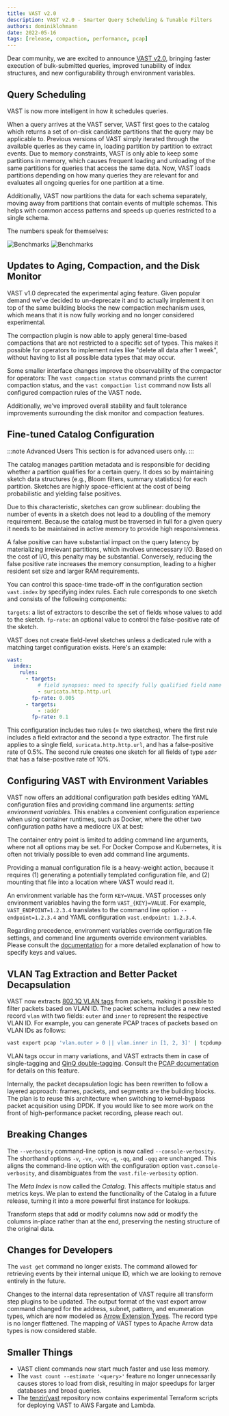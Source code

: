 ```yaml
---
title: VAST v2.0
description: VAST v2.0 - Smarter Query Scheduling & Tunable Filters
authors: dominiklohmann
date: 2022-05-16
tags: [release, compaction, performance, pcap]
---
```


Dear community, we are excited to announce [VAST v2.0][github-vast-release],
bringing faster execution of bulk-submitted queries, improved tunability of
index structures, and new configurability through environment variables.

[github-vast-release]: https://github.com/tenzir/vast/releases/tag/v2.0.0

<!--truncate-->

## Query Scheduling

VAST is now more intelligent in how it schedules queries.

When a query arrives at the VAST server, VAST first goes to the catalog which
returns a set of on-disk candidate partitions that the query may be applicable
to. Previous versions of VAST simply iterated through the available queries as
they came in, loading partition by partition to extract events. Due to memory
constraints, VAST is only able to keep some partitions in memory, which causes
frequent loading and unloading of the same partitions for queries that access
the same data. Now, VAST loads partitions depending on how many queries they are
relevant for and evaluates all ongoing queries for one partition at a time.

Additionally, VAST now partitions the data for each schema separately, moving
away from partitions that contain events of multiple schemas. This helps with
common access patterns and speeds up queries restricted to a single schema.

The numbers speak for themselves:

![Benchmarks](scheduler-light.png#gh-light-mode-only)
![Benchmarks](scheduler-dark.png#gh-dark-mode-only)

## Updates to Aging, Compaction, and the Disk Monitor

VAST v1.0 deprecated the experimental aging feature. Given popular demand we've
decided to un-deprecate it and to actually implement it on top of the same
building blocks the new compaction mechanism uses, which means that it is now
fully working and no longer considered experimental.

The compaction plugin is now able to apply general time-based compactions that
are not restricted to a specific set of types. This makes it possible for
operators to implement rules like "delete all data after 1 week", without having
to list all possible data types that may occur.

Some smaller interface changes improve the observability of the compactor for
operators: The  `vast compaction status` command prints the current compaction
status, and the `vast compaction list` command now lists all configured
compaction rules of the VAST node.

Additionally, we've improved overall stability and fault tolerance improvements
surrounding the disk monitor and compaction features.

## Fine-tuned Catalog Configuration

:::note Advanced Users
This section is for advanced users only.
:::

The catalog manages partition metadata and is responsible for deciding whether a
partition qualifies for a certain query. It does so by maintaining sketch data
structures (e.g., Bloom filters, summary statistics) for each partition.
Sketches are highly space-efficient at the cost of being probabilistic and
yielding false positives.

Due to this characteristic, sketches can grow sublinear: doubling the number of
events in a sketch does not lead to a doubling of the memory requirement.
Because the catalog must be traversed in full for a given query it needs to be
maintained in active memory to provide high responsiveness.

A false positive can have substantial impact on the query latency by
materializing irrelevant partitions, which involves unnecessary I/O. Based on
the cost of I/O, this penalty may be substantial. Conversely, reducing the false
positive rate increases the memory consumption, leading to a higher resident set
size and larger RAM requirements.

You can control this space-time trade-off in the configuration section
`vast.index` by specifying index rules. Each rule corresponds to one sketch and
consists of the following components:

`targets`: a list of extractors to describe the set of fields whose values to
add to the sketch. `fp-rate`: an optional value to control the false-positive
rate of the sketch.

VAST does not create field-level sketches unless a dedicated rule with a
matching target configuration exists. Here's an example:

```yaml
vast:
  index:
    rules:
      - targets:
          # field synopses: need to specify fully qualified field name
          - suricata.http.http.url
        fp-rate: 0.005
      - targets:
          - :addr
        fp-rate: 0.1
```

This configuration includes two rules (= two sketches), where the first rule
includes a field extractor and the second a type extractor. The first rule
applies to a single field, `suricata.http.http.url`, and has a false-positive
rate of 0.5%. The second rule creates one sketch for all fields of type `addr`
that has a false-positive rate of 10%.

## Configuring VAST with Environment Variables

VAST now offers an additional configuration path besides editing YAML
configuration files and providing command line arguments: *setting environment
variables*. This enables a convenient configuration experience when using
container runtimes, such as Docker, where the other two configuration paths have
a mediocre UX at best:

The container entry point is limited to adding command line arguments, where not
all options may be set. For Docker Compose and Kubernetes, it is often not
trivially possible to even add command line arguments.

Providing a manual configuration file is a heavy-weight action, because it
requires (1) generating a potentially templated configuration file, and (2)
mounting that file into a location where VAST would read it.

An environment variable has the form `KEY=VALUE`. VAST processes only
environment variables having the form `VAST_{KEY}=VALUE`. For example,
`VAST_ENDPOINT=1.2.3.4` translates to the command line option
`--endpoint=1.2.3.4` and YAML configuration `vast.endpoint: 1.2.3.4`.

Regarding precedence, environment variables override configuration file
settings, and command line arguments override environment variables. Please
consult the [documentation](/docs/setup-vast/configure#environment-variables)
for a more detailed explanation of how to specify keys and values.

## VLAN Tag Extraction and Better Packet Decapsulation

VAST now extracts [802.1Q VLAN tags](https://en.wikipedia.org/wiki/IEEE_802.1Q)
from packets, making it possible to filter packets based on VLAN ID. The packet
schema includes a new nested record `vlan` with two fields: `outer` and `inner`
to represent the respective VLAN ID. For example, you can generate PCAP traces
of packets based on VLAN IDs as follows:

```bash
vast export pcap 'vlan.outer > 0 || vlan.inner in [1, 2, 3]' | tcpdump -r - -nl
```

VLAN tags occur in many variations, and VAST extracts them in case of
single-tagging and  [QinQ
double-tagging](https://en.wikipedia.org/wiki/IEEE_802.1ad). Consult the [PCAP
documentation](/docs/use-vast/ingest#pcap) for details on this feature.

Internally, the packet decapsulation logic has been rewritten to follow a
layered approach: frames, packets, and segments are the building blocks. The
plan is to reuse this architecture when switching to kernel-bypass packet
acquisition using DPDK. If you would like to see more work on the front of
high-performance packet recording, please reach out.

## Breaking Changes

The `--verbosity` command-line option is now called `--console-verbosity`. The
shorthand options `-v`, `-vv`, `-vvv`, `-q`, `-qq`, and  `-qqq`  are unchanged.
This aligns the command-line option with the configuration option
`vast.console-verbosity`, and disambiguates from the `vast.file-verbosity`
option.

The _Meta Index_ is now called the _Catalog_. This affects multiple status and
metrics keys. We plan to extend the functionality of the Catalog in a future
release, turning it into a more powerful first instance for lookups.

Transform steps that add or modify columns now add or modify the columns
in-place rather than at the end, preserving the nesting structure of the
original data.

## Changes for Developers

The `vast get` command no longer exists. The command allowed for retrieving
events by their internal unique ID, which we are looking to remove entirely in
the future.

Changes to the internal data representation of VAST require all transform step
plugins to be updated. The output format of the vast export arrow command
changed for the address, subnet, pattern, and enumeration types, which are now
modeled as [Arrow Extension
Types](https://arrow.apache.org/docs/format/Columnar.html#extension-types). The
record type is no longer flattened. The mapping of VAST types to Apache Arrow
data types  is now considered stable.

## Smaller Things

- VAST client commands now start much faster and use less memory.
- The `vast count --estimate '<query>'` feature no longer unnecessarily causes
  stores to load from disk, resulting in major speedups for larger databases and
  broad queries.
- The [tenzir/vast](https://github.com/tenzir/vast) repository now contains
  experimental Terraform scripts for deploying VAST to AWS Fargate and Lambda.
